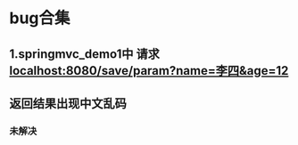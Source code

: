 # bug合集



## 1.springmvc_demo1中 请求[localhost:8080/save/param?name=李四&age=12](http://localhost:8080/save/param?name=李四&age=12)

## 返回结果出现中文乱码

### 未解决